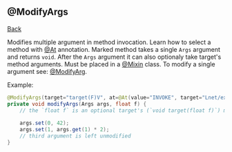 ## @ModifyArgs
[Back](mixins.md)

Modifies multiple argument in method invocation. Learn how to select a method with [@At](at.md) annotation. Marked method takes a single `Args` argument and returns `void`. After the `Args` argument it can also optionaly take target's method arguments. Must be placed in a [@Mixin](mixin.md) class. To modify a single argument see: [@ModifyArg](modify_arg.md).

Example:
```java
@ModifyArgs(target="target(F)V", at=@At(value="INVOKE", target="Lnet/example/Example;method(III)V"))
private void modifyArgs(Args args, float f) {
	// the `float f` is an optional target's (`void target(float f)`) method argument.
	
	args.set(0, 42);
	args.set(1, args.get(1) * 2);
	// third argument is left unmodified
}
```
